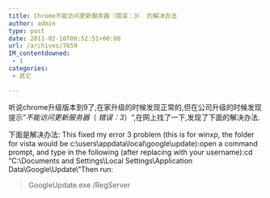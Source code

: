 ```yaml
---
title: Chrome不能访问更新服务器（错误：3） 的解决办法
author: admin
type: post
date: 2011-02-10T00:52:51+00:00
url: /archives/7659
IM_contentdowned:
 - 1
categories:
 - 其它

---
```

听说chrome升级版本到9了,在家升级的时候发现正常的,但在公司升级的时候发现提示”_不能访问更新服务器_（ _错误：3_）“,在网上找了一下,发现了下面的解决办法.

下面是解决办法:
This fixed my error 3 problem (this is for winxp, the folder for vista would be c:\users\\appdata\local\google\update):open a command prompt, and type in the following (after replacing with your username):cd “C:\Documents and Settings\\Local Settings\Application Data\Google\Update\”Then run:

> GoogleUpdate.exe /RegServer